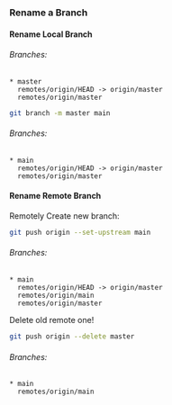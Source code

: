 ### Rename a Branch
#### Rename Local Branch
###### Branches:
```
* master
  remotes/origin/HEAD -> origin/master
  remotes/origin/master
```

```bash
git branch -m master main
```
###### Branches:
```
* main
  remotes/origin/HEAD -> origin/master
  remotes/origin/master
```

#### Rename Remote Branch
Remotely Create new branch:
```bash
git push origin --set-upstream main
```
###### Branches:
```
* main
  remotes/origin/HEAD -> origin/master
  remotes/origin/main
  remotes/origin/master
```

Delete old remote one!
```bash
git push origin --delete master
```
###### Branches:
```
* main
  remotes/origin/main
```
